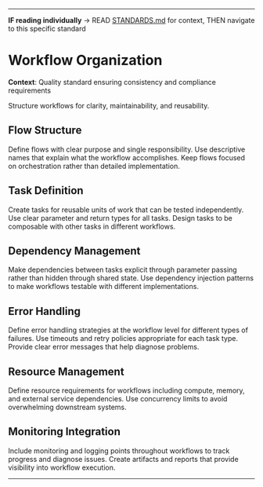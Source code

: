 
---

**IF reading individually** → READ [STANDARDS.md](../STANDARDS.md#technical-standards) for context, THEN navigate to this specific standard


# Workflow Organization

**Context**: Quality standard ensuring consistency and compliance requirements


Structure workflows for clarity, maintainability, and reusability.

## Flow Structure

Define flows with clear purpose and single responsibility. Use descriptive names that explain what the workflow accomplishes. Keep flows focused on orchestration rather than detailed implementation.

## Task Definition

Create tasks for reusable units of work that can be tested independently. Use clear parameter and return types for all tasks. Design tasks to be composable with other tasks in different workflows.

## Dependency Management

Make dependencies between tasks explicit through parameter passing rather than hidden through shared state. Use dependency injection patterns to make workflows testable with different implementations.

## Error Handling

Define error handling strategies at the workflow level for different types of failures. Use timeouts and retry policies appropriate for each task type. Provide clear error messages that help diagnose problems.

## Resource Management

Define resource requirements for workflows including compute, memory, and external service dependencies. Use concurrency limits to avoid overwhelming downstream systems.

## Monitoring Integration

Include monitoring and logging points throughout workflows to track progress and diagnose issues. Create artifacts and reports that provide visibility into workflow execution.

---
